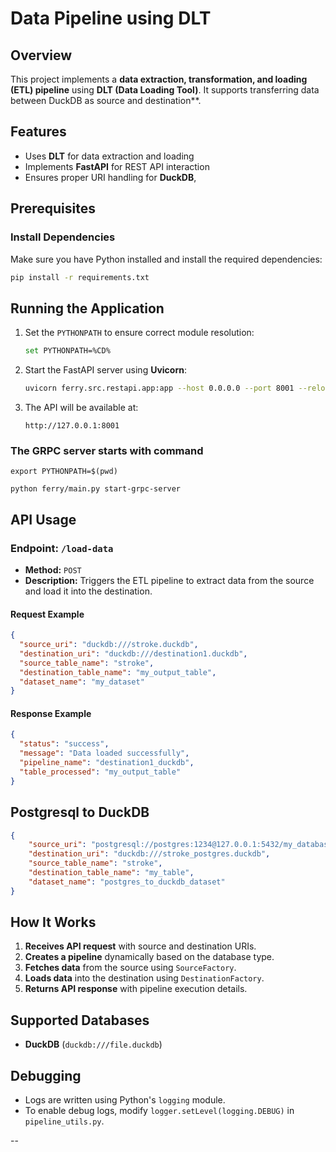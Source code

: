 # Data Pipeline using DLT

## Overview
This project implements a **data extraction, transformation, and loading (ETL) pipeline** using **DLT (Data Loading Tool)**. It supports transferring data between DuckDB as source and destination**.

## Features
- Uses **DLT** for data extraction and loading
- Implements **FastAPI** for REST API interaction
- Ensures proper URI handling for **DuckDB**, 

## Prerequisites
### Install Dependencies
Make sure you have Python installed and install the required dependencies:
```sh
pip install -r requirements.txt
```

## Running the Application
1. Set the `PYTHONPATH` to ensure correct module resolution:
   ```sh
   set PYTHONPATH=%CD%
   ```

2. Start the FastAPI server using **Uvicorn**:
   ```sh
   uvicorn ferry.src.restapi.app:app --host 0.0.0.0 --port 8001 --reload
   ```

3. The API will be available at:
   ```
   http://127.0.0.1:8001
   ```
### The GRPC server starts with command
   ```
   export PYTHONPATH=$(pwd)

   python ferry/main.py start-grpc-server
   ```


## API Usage
### Endpoint: `/load-data`
- **Method:** `POST`
- **Description:** Triggers the ETL pipeline to extract data from the source and load it into the destination.

#### Request Example
```json
{
  "source_uri": "duckdb:///stroke.duckdb",
  "destination_uri": "duckdb:///destination1.duckdb",
  "source_table_name": "stroke",
  "destination_table_name": "my_output_table",
  "dataset_name": "my_dataset"
}
```



#### Response Example
```json
{
  "status": "success",
  "message": "Data loaded successfully",
  "pipeline_name": "destination1_duckdb",
  "table_processed": "my_output_table"
}
```
## Postgresql to DuckDB
```json
{
    "source_uri": "postgresql://postgres:1234@127.0.0.1:5432/my_database",
    "destination_uri": "duckdb:///stroke_postgres.duckdb",
    "source_table_name": "stroke",
    "destination_table_name": "my_table",
    "dataset_name": "postgres_to_duckdb_dataset"
}

```



## How It Works
1. **Receives API request** with source and destination URIs.
2. **Creates a pipeline** dynamically based on the database type.
3. **Fetches data** from the source using `SourceFactory`.
4. **Loads data** into the destination using `DestinationFactory`.
5. **Returns API response** with pipeline execution details.

## Supported Databases
- **DuckDB** (`duckdb:///file.duckdb`)





## Debugging
- Logs are written using Python's `logging` module.
- To enable debug logs, modify `logger.setLevel(logging.DEBUG)` in `pipeline_utils.py`.

--



